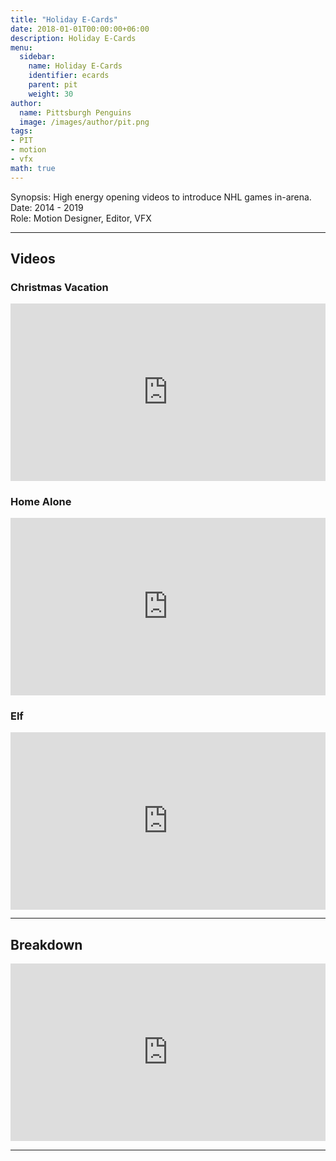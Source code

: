 ```yaml
---
title: "Holiday E-Cards"
date: 2018-01-01T00:00:00+06:00
description: Holiday E-Cards
menu:
  sidebar:
    name: Holiday E-Cards
    identifier: ecards
    parent: pit
    weight: 30
author:
  name: Pittsburgh Penguins
  image: /images/author/pit.png
tags:
- PIT
- motion
- vfx
math: true
---
```


Synopsis: High energy opening videos to introduce NHL games in-arena.
<br>
Date: 2014 - 2019
<br>
Role: Motion Designer, Editor, VFX


---

## Videos

### Christmas Vacation
<div style="padding:56.25% 0 0 0;position:relative;"><iframe src="https://player.vimeo.com/video/224660736?title=0&amp;byline=0&amp;portrait=0&amp;badge=0&amp;autopause=0&amp;player_id=0&amp;app_id=58479" frameborder="0" allow="autoplay; fullscreen; picture-in-picture; clipboard-write; encrypted-media" style="position:absolute;top:0;left:0;width:100%;height:100%;" title="Pittsburgh Penguins Holiday eCard - Christmas Vacation"></iframe></div><script src="https://player.vimeo.com/api/player.js"></script>

### Home Alone
<div style="padding:56.25% 0 0 0;position:relative;"><iframe src="https://player.vimeo.com/video/224660711?title=0&amp;byline=0&amp;portrait=0&amp;badge=0&amp;autopause=0&amp;player_id=0&amp;app_id=58479" frameborder="0" allow="autoplay; fullscreen; picture-in-picture; clipboard-write; encrypted-media" style="position:absolute;top:0;left:0;width:100%;height:100%;" title="Pittsburgh Penguins Holiday eCard - Home Alone"></iframe></div><script src="https://player.vimeo.com/api/player.js"></script>

### Elf
<div style="padding:56.25% 0 0 0;position:relative;"><iframe src="https://player.vimeo.com/video/224660696?title=0&amp;byline=0&amp;portrait=0&amp;badge=0&amp;autopause=0&amp;player_id=0&amp;app_id=58479" frameborder="0" allow="autoplay; fullscreen; picture-in-picture; clipboard-write; encrypted-media" style="position:absolute;top:0;left:0;width:100%;height:100%;" title="Pittsburgh Penguins Holiday eCard - Elf"></iframe></div><script src="https://player.vimeo.com/api/player.js"></script>

---

## Breakdown

<div style="padding:56.25% 0 0 0;position:relative;"><iframe src="https://player.vimeo.com/video/332695575?title=0&amp;byline=0&amp;portrait=0&amp;badge=0&amp;autopause=0&amp;player_id=0&amp;app_id=58479" frameborder="0" allow="autoplay; fullscreen; picture-in-picture; clipboard-write; encrypted-media" style="position:absolute;top:0;left:0;width:100%;height:100%;" title="2018 E-Card - VFX Breakdown"></iframe></div><script src="https://player.vimeo.com/api/player.js"></script>

---

